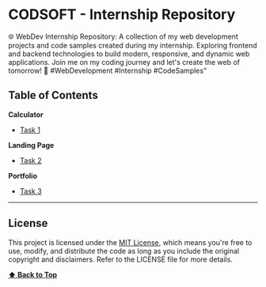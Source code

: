 # CODSOFT - Internship Repository

🌐 WebDev Internship Repository: A collection of my web development projects and code samples created during my internship. Exploring frontend and backend technologies to build modern, responsive, and dynamic web applications. Join me on my coding journey and let's create the web of tomorrow! 🚀 #WebDevelopment #Internship #CodeSamples"

## Table of Contents


**Calculator**
- [Task 1](https://github.com/Rutujamurkut98/CodSoft-Web-Development-/tree/main/Calculatorg%20Page)

**Landing Page**
- [Task 2](https://github.com/Rutujamurkut98/CodSoft-Web-Development-/tree/main/Landing%20Page)

**Portfolio**
- [Task 3](https://github.com/Rutujamurkut98/CodSoft-Web-Development-/tree/main/Portfolio)

---

## License

This project is licensed under the [MIT License](LICENSE), which means you're free to use, modify, and distribute the code as long as you include the original copyright and disclaimers. Refer to the LICENSE file for more details.

**[⬆ Back to Top](#table-of-contents)**
